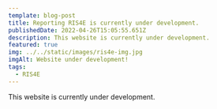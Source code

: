 ```yaml
---
template: blog-post
title: Reporting RIS4E is currently under development.
publishedDate: 2022-04-26T15:05:55.651Z
description: This website is currently under development.
featured: true
img: ../../static/images/ris4e-img.jpg
imgAlt: Website under development!
tags:
  - RIS4E
---
```

This website is currently under development.